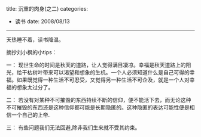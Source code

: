 title: 沉重的肉身(之二)
categories:
- 读书
date: 2008/08/13
---

天热睡不着，读书降温。

摘抄刘小枫的小tips：

一：
现世生命的时间是秋天的道路，让人觉得满目凄凉。幸福是秋天道路上的阳光，给干枯树叶带来可以渴望和想象的生机。一个人必须知道什么是自己可得的幸福。如果既觉得一种生活不可忍受，又觉得另一种生活不可企及，就是一个人对幸福的想象太过分了。

二：
若没有对某种不可摧毁的东西持续不断的信仰，便不能活下去，而无论这种不可摧毁的东西还是这种信仰都可能是长期隐匿的。这种隐匿的表达可能性便是相信一个自己的上帝.

三：
有些问题我们无法回避,除非我们生来就不受其约束。
